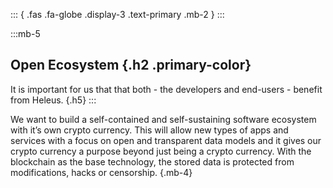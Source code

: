 ::: { .fas .fa-globe .display-3 .text-primary .mb-2 } 
:::

:::mb-5
## Open Ecosystem {.h2 .primary-color}
It is important for us that that both - the developers and end-users - benefit from Heleus. {.h5}
:::

We want to build a self-contained and self-sustaining software ecosystem with it’s own crypto currency. This will allow new types of apps and services with a focus on open and transparent data models and it gives our crypto currency a purpose beyond just being a crypto currency. With the blockchain as the base technology, the stored data is protected from modifications, hacks or censorship. {.mb-4}
